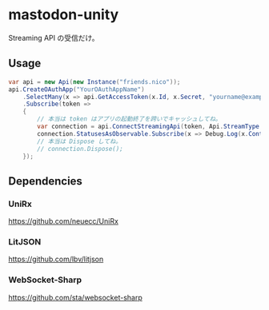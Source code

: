 # mastodon-unity

Streaming API の受信だけ。

## Usage

```csharp
var api = new Api(new Instance("friends.nico"));
api.CreateOAuthApp("YourOAuthAppName")
    .SelectMany(x => api.GetAccessToken(x.Id, x.Secret, "yourname@example.com", "password"))
    .Subscribe(token =>
    {
        // 本当は token はアプリの起動終了を跨いでキャッシュしてね。
        var connection = api.ConnectStreamingApi(token, Api.StreamType.LocalTimeline);
        connection.StatusesAsObservable.Subscribe(x => Debug.Log(x.ContentHtml)).AddTo(this);
        // 本当は Dispose してね。
        // connection.Dispose();
    });
```

## Dependencies

### UniRx
https://github.com/neuecc/UniRx

### LitJSON
https://github.com/lbv/litjson

### WebSocket-Sharp
https://github.com/sta/websocket-sharp
